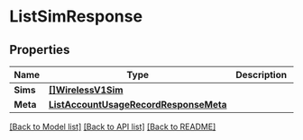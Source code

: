 # ListSimResponse

## Properties

Name | Type | Description | Notes
------------ | ------------- | ------------- | -------------
**Sims** | [**[]WirelessV1Sim**](WirelessV1Sim.md) |  |[optional] 
**Meta** | [**ListAccountUsageRecordResponseMeta**](ListAccountUsageRecordResponseMeta.md) |  |[optional] 

[[Back to Model list]](../README.md#documentation-for-models) [[Back to API list]](../README.md#documentation-for-api-endpoints) [[Back to README]](../README.md)



